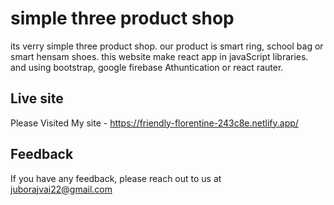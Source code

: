 

# simple three product shop

its verry simple three product shop. our product is smart ring, school bag or smart hensam shoes. this website make react app in javaScript libraries. and using bootstrap, google firebase Athuntication or react rauter.


## Live site

Please Visited My site - https://friendly-florentine-243c8e.netlify.app/


## Feedback

If you have any feedback, please reach out to us at juborajvai22@gmail.com


